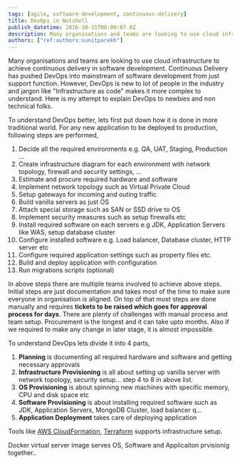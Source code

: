 ```yaml
---
tags: [agile, software-development, continuous-delivery]
title: DevOps in Nutshell
publish_datetime: 2016-10-31T00:00:07.0Z
description: Many organisations and teams are looking to use cloud infrastructure to achieve continuous delivery in software development. Continuous Delivery has pushed DevOps into mainstream of software development from just support function. However, DevOps is new to lot of people in the industry and jargon like "Infrastructure as code" makes it more complex to understand. Here is my attempt to explain DevOps to newbies and non technical folks. 
authors: ["ref:authors:sunitparekh"]
---
```


Many organisations and teams are looking to use cloud infrastructure to achieve continuous delivery in software development. Continuous Delivery has pushed DevOps into mainstream of software development from just support function. However, DevOps is new to lot of people in the industry and jargon like "Infrastructure as code" makes it more complex to understand. Here is my attempt to explain DevOps to newbies and non technical folks. 

To understand DevOps better, lets first put down how it is done in more traditional world. For any new application to be deployed to production, following steps are performed,

1. Decide all the required environments e.g. QA, UAT, Staging, Production ...
2. Create infrastructure diagram for each environment with network topology, firewall and security settings, ...
3. Estimate and procure required hardware and software
4. Implement network topology such as Virtual Private Cloud
5. Setup gateways for incoming and outing traffic
6. Build vanilla servers as just OS 
7. Attach special storage such as SAN or SSD drive to OS 
8. Implement security measures such as setup firewalls etc 
9. Install required software on each servers e.g JDK, Application Servers like WAS, setup database cluster 
10. Configure installed software e.g. Load balancer, Database cluster, HTTP server etc
11. Configure required application settings such as property files etc.
12. Build and deploy application with configuration
13. Run migrations scripts (optional) 

In above steps there are multiple teams involved to achieve above steps. Initial steps are just documentation and takes most of the time to make sure everyone in organisation is aligned. On top of that most steps are done manually and requires **tickets to be raised which goes for approval process for days**. There are plenty of challenges with manual process and team setup. Procurement is the longest and it can take upto months. Also if we required to make any change in later stage, it is almost impossible. 

To understand DevOps lets divide it into 4 parts,
1. **Planning** is documenting all required hardware and software and getting necessary approvals
2. **Infrastructure Provisioning** is all about setting up vanilla server with network topology, security setup... step 4 to 8 in above list.
3. **OS Provisioning** is about spinning new machines with specific memory, CPU and disk space etc
4. **Software Provisioning** is about installing required software such as JDK, Application Servers, MongoDB Cluster, load balancer     q...  
5. **Application Deployment** takes care of deploying application 
 

Tools like [AWS CloudFormation](http://aws.amazon.com/cloudformation/), [Terraform](https://www.terraform.io/) supports infrastructure setup.

Docker virtual server image serves OS, Software and Applicaiton prvisionig together.. 





